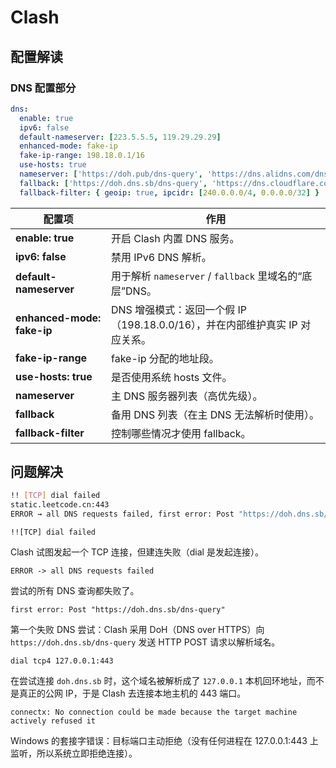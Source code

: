 # Clash

## 配置解读

### DNS 配置部分

```yaml
dns:
  enable: true
  ipv6: false
  default-nameserver: [223.5.5.5, 119.29.29.29]
  enhanced-mode: fake-ip
  fake-ip-range: 198.18.0.1/16
  use-hosts: true
  nameserver: ['https://doh.pub/dns-query', 'https://dns.alidns.com/dns-query']
  fallback: ['https://doh.dns.sb/dns-query', 'https://dns.cloudflare.com/dns-query', 'https://dns.twnic.tw/dns-query', 'tls://8.8.4.4:853']
  fallback-filter: { geoip: true, ipcidr: [240.0.0.0/4, 0.0.0.0/32] }
```

| 配置项                        | 作用                                                 |
| -------------------------- | -------------------------------------------------- |
| **enable: true**           | 开启 Clash 内置 DNS 服务。                                |
| **ipv6: false**            | 禁用 IPv6 DNS 解析。                                    |
| **default-nameserver**     | 用于解析 `nameserver` / `fallback` 里域名的“底层”DNS。        |
| **enhanced-mode: fake-ip** | DNS 增强模式：返回一个假 IP（198.18.0.0/16），并在内部维护真实 IP 对应关系。 |
| **fake-ip-range**          | fake-ip 分配的地址段。                                    |
| **use-hosts: true**        | 是否使用系统 hosts 文件。                                   |
| **nameserver**             | 主 DNS 服务器列表（高优先级）。                                 |
| **fallback**               | 备用 DNS 列表（在主 DNS 无法解析时使用）。                         |
| **fallback-filter**        | 控制哪些情况才使用 fallback。                                |

## 问题解决

```bash
!! [TCP] dial failed
static.leetcode.cn:443
ERROR → all DNS requests failed, first error: Post "https://doh.dns.sb/dns-query": dial tcp4 127.0.0.1:443: connectex: No connection could be made because the target machine actively refused it. PROXY → DIRECT FROM → 127.0.0.1:54xxx RULE  → RuleSet PAYLOAD → direct
```

`!![TCP] dial failed`

Clash 试图发起一个 TCP 连接，但建连失败（dial 是发起连接）。

`ERROR -> all DNS requests failed`

尝试的所有 DNS 查询都失败了。

`first error: Post "https://doh.dns.sb/dns-query"`

第一个失败 DNS 尝试：Clash 采用 DoH（DNS over HTTPS）向 `https://doh.dns.sb/dns-query` 发送 HTTP POST 请求以解析域名。

`dial tcp4 127.0.0.1:443`

在尝试连接 `doh.dns.sb` 时，这个域名被解析成了 `127.0.0.1` 本机回环地址，而不是真正的公网 IP，于是 Clash 去连接本地主机的 443 端口。

`connectx: No connection could be made because the target machine actively refused it`

Windows 的套接字错误：目标端口主动拒绝（没有任何进程在 127.0.0.1:443 上监听，所以系统立即拒绝连接）。
